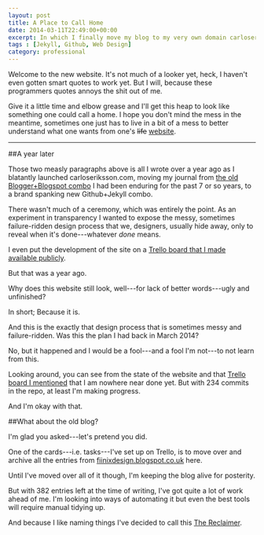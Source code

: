```yaml
---
layout: post
title: A Place to Call Home
date: 2014-03-11T22:49:00+00:00
excerpt: In which I finally move my blog to my very own domain carloseriksson.com and begin the arduous process of designing this new website of mine.
tags : [Jekyll, Github, Web Design]
category: professional
---
```

Welcome to the new website. It's not much of a looker yet, heck, I haven't even gotten smart quotes to work yet. But I will, because these programmers quotes annoys the shit out of me.

Give it a little time and elbow grease and I'll get this heap to look like something one could call a home. I hope you don't mind the mess in the meantime, sometimes one just has to live in a bit of a mess to better understand what one wants from one's <del>life</del> <ins>website</ins>.

***

##A year later

Those two measly paragraphs above is all I wrote over a year ago as I blatantly launched carloseriksson.com, moving my journal from [the old Blogger+Blogspot combo][blogspot] I had been enduring for the past 7 or so years, to a brand spanking new Github+Jekyll combo.

There wasn't much of a ceremony, which was entirely the point. As an experiment in transparency I wanted to expose the messy, sometimes failure-ridden design process that we, designers, usually hide away, only to reveal when it's done---whatever *done* means.

I even put the development of the site on a [Trello board that I made available publicly][trello].

But that was a year ago.

Why does this website still look, well---for lack of better words---ugly and unfinished?

In short; Because it is.

And this is the exactly that design process that is sometimes messy and failure-ridden. Was this the plan I had back in March 2014?

No, but it happened and I would be a fool---and a fool I'm not---to not learn from this.

Looking around, you can see from the state of the website and that [Trello board I mentioned][trello] that I am nowhere near done yet. But with 234 commits in the repo, at least I'm making progress.

And I'm okay with that.

##What about the old blog?

I'm glad you asked---let's pretend you did.

One of the cards---i.e. tasks---I've set up on Trello, is to move over and archive all the entries from [fiinixdesign.blogspot.co.uk][blog] here.

Until I've moved over all of it though, I'm keeping the blog alive for posterity.

But with 382 entries left at the time of writing, I've got quite a lot of work ahead of me. I'm looking into ways of automating it but even the best tools will require manual tidying up.

And because I like naming things I've decided to call this [The Reclaimer][reclaimer].


[blogspot]: http://fiinixdesign.blogspot.co.uk/
[trello]: https://trello.com/b/zEdO8nv9/carloseriksson-com
[blog]: http://fiinixdesign.blogspot.co.uk/
[reclaimer]: https://trello.com/c/BNMKDXQB